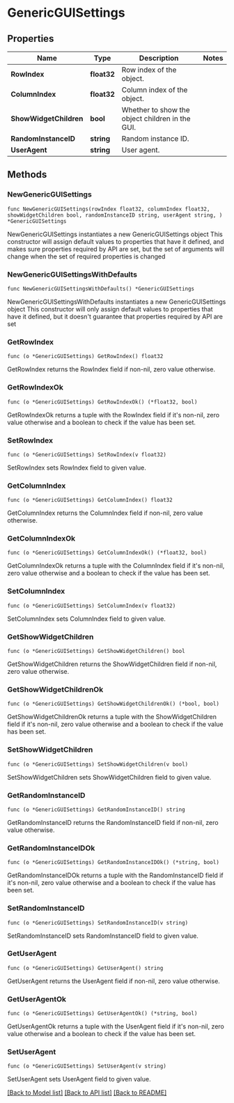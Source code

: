 # GenericGUISettings

## Properties

Name | Type | Description | Notes
------------ | ------------- | ------------- | -------------
**RowIndex** | **float32** | Row index of the object. | 
**ColumnIndex** | **float32** | Column index of the object. | 
**ShowWidgetChildren** | **bool** | Whether to show the object children in the GUI. | 
**RandomInstanceID** | **string** | Random instance ID. | 
**UserAgent** | **string** | User agent. | 

## Methods

### NewGenericGUISettings

`func NewGenericGUISettings(rowIndex float32, columnIndex float32, showWidgetChildren bool, randomInstanceID string, userAgent string, ) *GenericGUISettings`

NewGenericGUISettings instantiates a new GenericGUISettings object
This constructor will assign default values to properties that have it defined,
and makes sure properties required by API are set, but the set of arguments
will change when the set of required properties is changed

### NewGenericGUISettingsWithDefaults

`func NewGenericGUISettingsWithDefaults() *GenericGUISettings`

NewGenericGUISettingsWithDefaults instantiates a new GenericGUISettings object
This constructor will only assign default values to properties that have it defined,
but it doesn't guarantee that properties required by API are set

### GetRowIndex

`func (o *GenericGUISettings) GetRowIndex() float32`

GetRowIndex returns the RowIndex field if non-nil, zero value otherwise.

### GetRowIndexOk

`func (o *GenericGUISettings) GetRowIndexOk() (*float32, bool)`

GetRowIndexOk returns a tuple with the RowIndex field if it's non-nil, zero value otherwise
and a boolean to check if the value has been set.

### SetRowIndex

`func (o *GenericGUISettings) SetRowIndex(v float32)`

SetRowIndex sets RowIndex field to given value.


### GetColumnIndex

`func (o *GenericGUISettings) GetColumnIndex() float32`

GetColumnIndex returns the ColumnIndex field if non-nil, zero value otherwise.

### GetColumnIndexOk

`func (o *GenericGUISettings) GetColumnIndexOk() (*float32, bool)`

GetColumnIndexOk returns a tuple with the ColumnIndex field if it's non-nil, zero value otherwise
and a boolean to check if the value has been set.

### SetColumnIndex

`func (o *GenericGUISettings) SetColumnIndex(v float32)`

SetColumnIndex sets ColumnIndex field to given value.


### GetShowWidgetChildren

`func (o *GenericGUISettings) GetShowWidgetChildren() bool`

GetShowWidgetChildren returns the ShowWidgetChildren field if non-nil, zero value otherwise.

### GetShowWidgetChildrenOk

`func (o *GenericGUISettings) GetShowWidgetChildrenOk() (*bool, bool)`

GetShowWidgetChildrenOk returns a tuple with the ShowWidgetChildren field if it's non-nil, zero value otherwise
and a boolean to check if the value has been set.

### SetShowWidgetChildren

`func (o *GenericGUISettings) SetShowWidgetChildren(v bool)`

SetShowWidgetChildren sets ShowWidgetChildren field to given value.


### GetRandomInstanceID

`func (o *GenericGUISettings) GetRandomInstanceID() string`

GetRandomInstanceID returns the RandomInstanceID field if non-nil, zero value otherwise.

### GetRandomInstanceIDOk

`func (o *GenericGUISettings) GetRandomInstanceIDOk() (*string, bool)`

GetRandomInstanceIDOk returns a tuple with the RandomInstanceID field if it's non-nil, zero value otherwise
and a boolean to check if the value has been set.

### SetRandomInstanceID

`func (o *GenericGUISettings) SetRandomInstanceID(v string)`

SetRandomInstanceID sets RandomInstanceID field to given value.


### GetUserAgent

`func (o *GenericGUISettings) GetUserAgent() string`

GetUserAgent returns the UserAgent field if non-nil, zero value otherwise.

### GetUserAgentOk

`func (o *GenericGUISettings) GetUserAgentOk() (*string, bool)`

GetUserAgentOk returns a tuple with the UserAgent field if it's non-nil, zero value otherwise
and a boolean to check if the value has been set.

### SetUserAgent

`func (o *GenericGUISettings) SetUserAgent(v string)`

SetUserAgent sets UserAgent field to given value.



[[Back to Model list]](../README.md#documentation-for-models) [[Back to API list]](../README.md#documentation-for-api-endpoints) [[Back to README]](../README.md)


